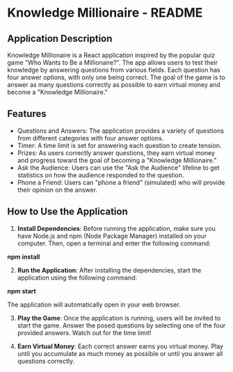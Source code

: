 # Knowledge Millionaire - README

## Application Description

Knowledge Millionaire is a React application inspired by the popular quiz game "Who Wants to Be a Millionaire?". The app allows users to test their knowledge by answering questions from various fields. Each question has four answer options, with only one being correct. The goal of the game is to answer as many questions correctly as possible to earn virtual money and become a "Knowledge Millionaire."

## Features

- Questions and Answers: The application provides a variety of questions from different categories with four answer options.
- Timer: A time limit is set for answering each question to create tension.
- Prizes: As users correctly answer questions, they earn virtual money and progress toward the goal of becoming a "Knowledge Millionaire."
- Ask the Audience: Users can use the "Ask the Audience" lifeline to get statistics on how the audience responded to the question.
- Phone a Friend: Users can "phone a friend" (simulated) who will provide their opinion on the answer.

## How to Use the Application

1. **Install Dependencies**: Before running the application, make sure you have Node.js and npm (Node Package Manager) installed on your computer. Then, open a terminal and enter the following command:

**npm install**

2. **Run the Application**: After installing the dependencies, start the application using the following command:

**npm start**


The application will automatically open in your web browser.

3. **Play the Game**: Once the application is running, users will be invited to start the game. Answer the posed questions by selecting one of the four provided answers. Watch out for the time limit!

4. **Earn Virtual Money**: Each correct answer earns you virtual money. Play until you accumulate as much money as possible or until you answer all questions correctly.

